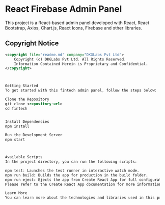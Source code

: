 # React Firebase Admin Panel

This project is a React-based admin panel developed with React, React Bootstrap, Axios, Chart.js, React Icons, Firebase and other libraries.

## Copyright Notice

```xml
<copyright file="readme.md" company="DKGLabs Pvt Ltd">
    Copyright (c) DKGLabs Pvt Ltd. All Rights Reserved.
    Information Contained Herein is Proprietary and Confidential.
</copyright>



Getting Started
To get started with this fintech admin panel, follow the steps below:

Clone the Repository
git clone <repository-url>
cd fintech


Install Dependencies
npm install

Run the Development Server
npm start



Available Scripts
In the project directory, you can run the following scripts:

npm test: Launches the test runner in interactive watch mode.
npm run build: Builds the app for production in the build folder.
npm run eject: Ejects the app from Create React App for full configuration control.
Please refer to the Create React App documentation for more information on using these scripts.

Learn More
You can learn more about the technologies and libraries used in this project by visiting their documentation:
```
